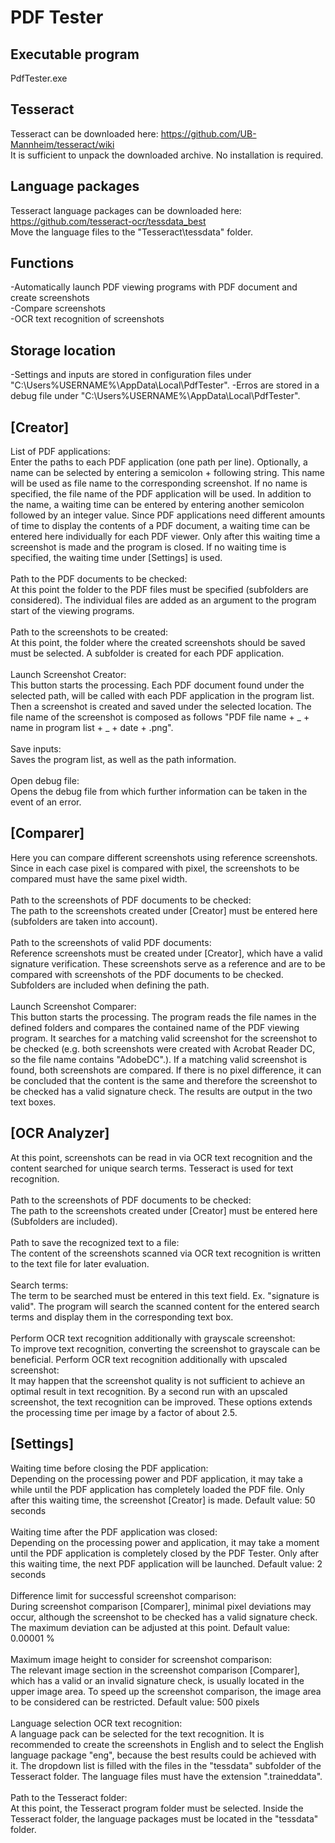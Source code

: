 # PDF Tester

## Executable program
PdfTester.exe

## Tesseract
Tesseract can be downloaded here: https://github.com/UB-Mannheim/tesseract/wiki <br/>
It is sufficient to unpack the downloaded archive. No installation is required.

## Language packages
Tesseract language packages can be downloaded here: https://github.com/tesseract-ocr/tessdata_best <br/>
Move the language files to the "Tesseract\tessdata\" folder.

## Functions
-Automatically launch PDF viewing programs with PDF document and create screenshots<br/>
-Compare screenshots<br/>
-OCR text recognition of screenshots<br/>

## Storage location
-Settings and inputs are stored in configuration files under "C:\Users\%USERNAME%\AppData\Local\PdfTester\".
-Erros are stored in a debug file under "C:\Users\%USERNAME%\AppData\Local\PdfTester\".

## [Creator]
List of PDF applications:<br/>
Enter the paths to each PDF application (one path per line).
Optionally, a name can be selected by entering a semicolon + following string.
This name will be used as file name to the corresponding screenshot.
If no name is specified, the file name of the PDF application will be used.
In addition to the name, a waiting time can be entered by entering another semicolon followed by an integer value.
Since PDF applications need different amounts of time to display the contents of a PDF document, a waiting time can be entered here individually for each PDF viewer.
Only after this waiting time a screenshot is made and the program is closed.
If no waiting time is specified, the waiting time under [Settings] is used.
<br/><br/>
Path to the PDF documents to be checked:<br/>
At this point the folder to the PDF files must be specified (subfolders are considered).
The individual files are added as an argument to the program start of the viewing programs.
<br/><br/>
Path to the screenshots to be created:<br/>
At this point, the folder where the created screenshots should be saved must be selected.
A subfolder is created for each PDF application.
<br/><br/>
Launch Screenshot Creator:<br/>
This button starts the processing.
Each PDF document found under the selected path, will be called with each PDF application in the program list.
Then a screenshot is created and saved under the selected location.
The file name of the screenshot is composed as follows "PDF file name + _ + name in program list + _ + date + .png".
<br/><br/>
Save inputs:<br/>
Saves the program list, as well as the path information.
<br/><br/>
Open debug file:<br/>
Opens the debug file from which further information can be taken in the event of an error.


## [Comparer]
Here you can compare different screenshots using reference screenshots.
Since in each case pixel is compared with pixel, the screenshots to be compared must have the same pixel width.
<br/><br/>
Path to the screenshots of PDF documents to be checked:<br/>
The path to the screenshots created under [Creator] must be entered here (subfolders are taken into account).
<br/><br/>
Path to the screenshots of valid PDF documents:<br/>
Reference screenshots must be created under [Creator], which have a valid signature verification.
These screenshots serve as a reference and are to be compared with screenshots of the PDF documents to be checked.
Subfolders are included when defining the path.
<br/><br/>
Launch Screenshot Comparer:<br/>
This button starts the processing.
The program reads the file names in the defined folders and compares the contained name of the PDF viewing program.
It searches for a matching valid screenshot for the screenshot to be checked (e.g. both screenshots were created with Acrobat Reader DC, so the file name contains "AdobeDC".).
If a matching valid screenshot is found, both screenshots are compared.
If there is no pixel difference, it can be concluded that the content is the same and therefore the screenshot to be checked has a valid signature check.
The results are output in the two text boxes.


## [OCR Analyzer]
At this point, screenshots can be read in via OCR text recognition and the content searched for unique search terms.
Tesseract is used for text recognition.
<br/><br/>
Path to the screenshots of PDF documents to be checked:<br/>
The path to the screenshots created under [Creator] must be entered here (Subfolders are included).
<br/><br/>
Path to save the recognized text to a file:<br/>
The content of the screenshots scanned via OCR text recognition is written to the text file for later evaluation.
<br/><br/>
Search terms:<br/>
The term to be searched must be entered in this text field. Ex. "signature is valid".
The program will search the scanned content for the entered search terms and display them in the corresponding text box.
<br/><br/>
Perform OCR text recognition additionally with grayscale screenshot:<br/>
To improve text recognition, converting the screenshot to grayscale can be beneficial. 
Perform OCR text recognition additionally with upscaled screenshot:<br/>
It may happen that the screenshot quality is not sufficient to achieve an optimal result in text recognition.
By a second run with an upscaled screenshot, the text recognition can be improved.
These options extends the processing time per image by a factor of about 2.5.


## [Settings]
Waiting time before closing the PDF application:<br/>
Depending on the processing power and PDF application, it may take a while until the PDF application has completely loaded the PDF file.
Only after this waiting time, the screenshot [Creator] is made.
Default value: 50 seconds
<br/><br/>
Waiting time after the PDF application was closed:<br/>
Depending on the processing power and application, it may take a moment until the PDF application is completely closed by the PDF Tester.
Only after this waiting time, the next PDF application will be launched.
Default value: 2 seconds
<br/><br/>
Difference limit for successful screenshot comparison:<br/>
During screenshot comparison [Comparer], minimal pixel deviations may occur, although the screenshot to be checked has a valid signature check.
The maximum deviation can be adjusted at this point.
Default value: 0.00001 %
<br/><br/>
Maximum image height to consider for screenshot comparison:<br/>
The relevant image section in the screenshot comparison [Comparer], which has a valid or an invalid signature check, is usually located in the upper image area.
To speed up the screenshot comparison, the image area to be considered can be restricted.
Default value: 500 pixels
<br/><br/>
Language selection OCR text recognition:<br/>
A language pack can be selected for the text recognition.
It is recommended to create the screenshots in English and to select the English language package "eng", because the best results could be achieved with it. The dropdown list is filled with the files in the "tessdata" subfolder of the Tesseract folder. The language files must have the extension ".traineddata".
<br/><br/>
Path to the Tesseract folder:<br/>
At this point, the Tesseract program folder must be selected.
Inside the Tesseract folder, the language packages must be located in the "tessdata" folder.
